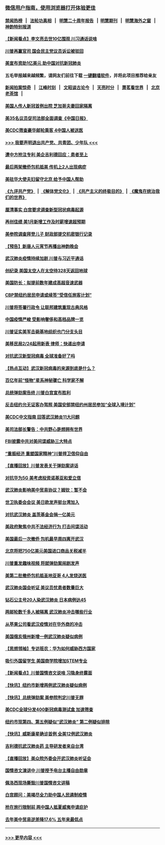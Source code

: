 ### [微信用户指南，使用浏览器打开体验更佳](https://github.com/gfw-breaker/banned-news1/blob/master/indexes/wechat-guide.md?t=0)
#### [禁闻热榜](热点新闻.md?t=0)  &nbsp;&nbsp;|&nbsp;&nbsp; [法轮功真相](https://github.com/gfw-breaker/truth/blob/master/README.md?t=0) &nbsp;&nbsp;|&nbsp;&nbsp; [明慧二十周年报告](https://github.com/gfw-breaker/mh-reports/blob/master/README.md?t=0) &nbsp;&nbsp;|&nbsp;&nbsp;[明慧期刊](https://github.com/gfw-breaker/mh-qikan) &nbsp;&nbsp;|&nbsp;&nbsp; [明慧海外之窗](https://github.com/gfw-breaker/mh-news/blob/master/README.md?t=0) &nbsp;&nbsp;|&nbsp;&nbsp; [神韵特别报道](https://github.com/gfw-breaker/mh-news/blob/master/shenyun.md?t=0)
#### [【新闻看点】李文亮去世10亿围观 川习通话说啥](../pages/nsc412/n11852360.md?t=02080744) 
#### [川普再赢官司 国会民主党议员诉讼被驳回](../pages/nsc412/n11852287.md?t=02080744) 
#### [美宣布资助1亿美元 助中国对抗新冠肺炎](../pages/nsc412/n11852531.md?t=02080744) 
#### 五毛举报越来越频繁，请网友们前往下载 [一键翻墙软件](https://github.com/gfw-breaker/ssr-accounts)，并将此项目推荐给亲友
#### [新闻拍案惊奇](https://github.com/gfw-breaker/banned-news1/blob/master/pages/link4.md) &nbsp;&nbsp;|&nbsp;&nbsp; [江峰时刻](https://github.com/gfw-breaker/banned-news1/blob/master/pages/link4.md) &nbsp;&nbsp;|&nbsp;&nbsp; [文昭谈古论今](https://github.com/gfw-breaker/banned-news1/blob/master/pages/link4.md) &nbsp;&nbsp;|&nbsp;&nbsp; [天亮时分](https://github.com/gfw-breaker/banned-news1/blob/master/pages/link4.md) &nbsp;&nbsp;|&nbsp;&nbsp; [萧茗看世界](https://github.com/gfw-breaker/banned-news1/blob/master/pages/link4.md) &nbsp;&nbsp;|&nbsp;&nbsp; [北京老茶馆](https://github.com/gfw-breaker/banned-news1/blob/master/pages/link4.md) &nbsp;&nbsp;|&nbsp;&nbsp; 
#### [美国人传人新冠首例出院 芝加哥夫妻回家隔离](../pages/nsc412/n11852452.md?t=02080744) 
#### [美35名议员促司法部全面调查《中国日报》](../pages/nsc412/n11852435.md?t=02080744) 
#### [美CDC筛查豪华邮轮乘客 4中国人被送医](../pages/nsc412/n11852085.md?t=02080744) 
#### [>>> 我要声明退出共产党、共青团、少年队 <<<](https://github.com/begood0513/goodnews/blob/master/quit/letter.md) 
#### [遭中方抢注专利 美企吉利德回应：患者至上](../pages/nsc412/n11852037.md?t=02080744) 
#### [最后两架撤侨包机抵美 传机上2人出现病症](../pages/nsc412/n11852173.md?t=02080744) 
#### [美驻华大使夫妇留守北京 给予中国人帮助](../pages/nsc412/n11852165.md?t=02080744) 
#### [《九评共产党》](https://github.com/begood0513/9ping.md/blob/master/README.md) &nbsp;|&nbsp; [《解体党文化》](../../../../jtdwh.md/blob/master/README.md)  &nbsp;|&nbsp; [《共产主义的终极目的》](../../../../gczydzjmd.md/blob/master/README.md) &nbsp;|&nbsp; [《魔鬼在统治我们的世界》](../../../../mgztzwmdsj.md/blob/master/README.md) 
#### [厘清事实 白宫要求调查新型冠状病毒起源](../pages/nsc412/n11852106.md?t=02080744) 
#### [再创佳绩 美1月新增工作及时薪增速超预期](../pages/nsc412/n11852174.md?t=02080744) 
#### [美参院调查拜登儿子 财政部提交机密银行记录](../pages/nsc412/n11851808.md?t=02080744) 
#### [【预告】新唐人元宵节再播出神韵晚会](../pages/nsc412/n11843192.md?t=02080744) 
#### [武汉肺炎疫情持续加剧 川普与习近平通话](../pages/nsc412/n11851613.md?t=02080744) 
#### [创纪录 美国太空人在太空待328天返回地球](../pages/nsc412/n11851266.md?t=02080744) 
#### [美国防长：拟提前数年建成高超音速武器](../pages/nsc412/n11850959.md?t=02080744) 
#### [CBP禁纽约居民申请或续签“受信任旅客计划”](../pages/nsc412/n11850857.md?t=02080744) 
#### [川普将签署行政令 让联邦建筑重现古典风格](../pages/nsc412/n11850654.md?t=02080744) 
#### [中国疫情严峻 受影响奢侈和高档品牌一览](../pages/nsc412/n11850319.md?t=02080744) 
#### [川普证实美军击毙基地组织也门分支头目](../pages/nsc412/n11850383.md?t=02080744) 
#### [美移民局2/24起用新表 律师：快递出申请](../pages/nsc412/n11848220.md?t=02080744) 
#### [对抗武汉新型冠病毒 全球准备好了吗](../pages/nsc412/n11850142.md?t=02080744) 
#### [【热点互动】武汉新冠病毒的来源到底是什么？](../pages/nsc412/n11849749.md?t=02080744) 
#### [百亿年前“怪物”星系神秘骤亡 科学家不解](../pages/nsc412/n11849863.md?t=02080744) 
#### [总统弹劾案告终 川普白宫宣布胜利](../pages/nsc412/n11849985.md?t=02080744) 
#### [反击纽约允无证客办驾照  美国安部禁纽约州居民参加“全球入境计划”](../pages/nsc412/n11849828.md?t=02080744) 
#### [美CDC中文指南 回答武汉肺炎11大问题](../pages/nsc412/n11849703.md?t=02080744) 
#### [美司法部长警告：中共野心是想拥有世界](../pages/nsc412/n11849769.md?t=02080744) 
#### [FBI披露中共对美间谍威胁三大特点](../pages/nsc412/n11849700.md?t=02080744) 
#### [“重振经济 重塑国家精神”川普捍卫信仰自由](../pages/nsc412/n11849641.md?t=02080744) 
#### [【直播回放】川普发表关于弹劾案讲话](../pages/nsc412/n11849472.md?t=02080744) 
#### [对抗华为5G 美考虑投资诺基亚和爱立信](../pages/nsc412/n11849510.md?t=02080744) 
#### [武汉肺炎影响美中贸易协议？姆钦：暂不会](../pages/nsc412/n11849497.md?t=02080744) 
#### [世卫执委会会议 美日欧发声挺台湾加入](../pages/nsc412/n11849433.md?t=02080744) 
#### [对抗武汉肺炎 盖茨基金会捐一亿美元](../pages/nsc412/n11848953.md?t=02080744) 
#### [美政府聚焦中共不法经济行为 打击间谍活动](../pages/nsc412/n11849322.md?t=02080744) 
#### [美国最后一次撤侨 包机最早周四离开武汉](../pages/nsc412/n11849395.md?t=02080744) 
#### [北京将把750亿美元美国进口商品关税减半](../pages/nsc412/n11848896.md?t=02080744) 
#### [川普重发趣味视频 将就弹劾案闹剧发声](../pages/nsc412/n11848715.md?t=02080744) 
#### [美第二批撤侨包机抵圣地亚哥 4人发烧送医](../pages/nsc412/n11847923.md?t=02080744) 
#### [武汉肺炎国会听证 美议员忧患者数量巨大](../pages/nsc412/n11844851.md?t=02080744) 
#### [钻石公主号20人染武汉肺炎 日本病例达45](../pages/nsc412/n11847823.md?t=02080744) 
#### [两邮轮数千多人被隔离 武汉肺炎冲击哪些行业](../pages/nsc412/n11847456.md?t=02080744) 
#### [从苹果公司看武汉疫情对在华外商的冲击](../pages/nsc412/n11847586.md?t=02080744) 
#### [美国俄亥俄州新增一例武汉肺炎疑似病例](../pages/nsc412/n11847714.md?t=02080744) 
#### [【思想领袖】专访班农：华为如何威胁西方国家](../pages/nsc412/n11847306.md?t=02080744) 
#### [吸引外国留学生 美国商学院增加STEM专业](../pages/nsc412/n11847417.md?t=02080744) 
#### [【新闻看点】川普国情咨文说啥 习隐身终露面](../pages/nsc412/n11847016.md?t=02080744) 
#### [【快讯】纽约市新增两例武汉肺炎疑似病例](../pages/nsc412/n11847250.md?t=02080744) 
#### [【快讯】总统弹劾案 美参院判定川普无罪](../pages/nsc412/n11847316.md?t=02080744) 
#### [美CDC全球分发400新冠病毒测试盒 加速筛查](../pages/nsc412/n11847260.md?t=02080744) 
#### [纽约市现第四、第五例疑似“武汉肺炎”   第二例疑似排除](../pages/nsc412/n11847332.md?t=02080744) 
#### [【快讯】威斯康星确诊首例 全美12例武汉肺炎](../pages/nsc412/n11847162.md?t=02080744) 
#### [吉利德抗武汉肺炎药 主导研发者来自台湾](../pages/nsc412/n11847064.md?t=02080744) 
#### [【直播回放】美众院外委会开武汉肺炎听证会](../pages/nsc412/n11846727.md?t=02080744) 
#### [国情咨文演讲中 川普授予电台主播自由勋章](../pages/nsc412/n11846815.md?t=02080744) 
#### [佩洛西现场撕毁川普国情咨文讲稿](../pages/nsc412/n11846724.md?t=02080744) 
#### [白宫顾问：美竭尽全力助中国人民遏制疫情](../pages/nsc412/n11846756.md?t=02080744) 
#### [抢在旅行限制前 两中国人抵夏威夷申请庇护](../pages/nsc412/n11846866.md?t=02080744) 
#### [去年美中贸易逆差降17.6% 五年来最低点](../pages/nsc412/n11846755.md?t=02080744) 

----
#### [ >>> 更早内容 <<< ](../indexes/nsc412-earlier.md)
